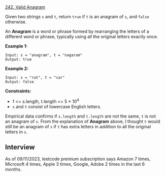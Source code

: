 [242. Valid Anagram](https://leetcode.com/problems/valid-anagram/)

Given two strings `s` and `t`, return `true` if `t` is an anagram of `s`, and `false` otherwise.

An **Anagram** is a word or phrase formed by rearranging the letters of a different word or phrase, typically using all the original letters exactly once.

**Example 1:**
```
Input: s = "anagram", t = "nagaram"
Output: true
```

**Example 2:**
```
Input: s = "rat", t = "car"
Output: false
```

**Constraints:**
* 1 <= s.length, t.length <= 5 * 10<sup>4</sup>
* `s` and `t` consist of lowercase English letters.

Empirical data confirms if `s.length` and `t.length` are not the same, `t` is not an anagram of `s`. From the explanation of **Anagram** above, I thought `t` would still be an anagram of `s` if `t` has extra letters in addition to all the original letters in `s`.

## Interview
As of 09/11/2023, leetcode premium subscription says Amazon 7 times, Microsoft 4 times, Apple 3 times, Google, Adobe 2 times in the last 6 months.
